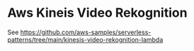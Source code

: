 # Aws Kineis Video Rekognition

See https://github.com/aws-samples/serverless-patterns/tree/main/kinesis-video-rekognition-lambda